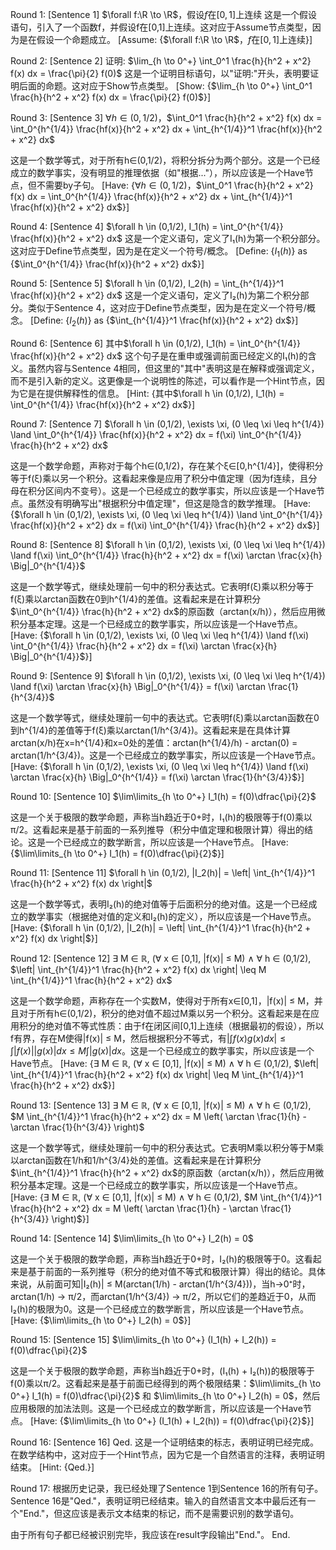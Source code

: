 

Round 1:
<thinking>
[Sentence 1] $\forall f:\R \to \R$，假设$f$在$[0,1]$上连续
这是一个假设语句，引入了一个函数f，并假设f在[0,1]上连续。这对应于Assume节点类型，因为是在假设一个命题成立。
</thinking>
<result>
[Assume: {$\forall f:\R \to \R$，$f$在$[0,1]$上连续}]
</result>

Round 2:
<thinking>
[Sentence 2] 证明: $\lim_{h \to 0^+} \int_0^1 \frac{h}{h^2 + x^2} f(x) dx = \frac{\pi}{2} f(0)$
这是一个证明目标语句，以"证明:"开头，表明要证明后面的命题。这对应于Show节点类型。
</thinking>
<result>
[Show: {$\lim_{h \to 0^+} \int_0^1 \frac{h}{h^2 + x^2} f(x) dx = \frac{\pi}{2} f(0)$}]
</result>

Round 3:
<thinking>
[Sentence 3] $\forall h \in (0,1/2)$，$\int_0^1 \frac{h}{h^2 + x^2} f(x) dx = \int_0^{h^{1/4}} \frac{hf(x)}{h^2 + x^2} dx + \int_{h^{1/4}}^1 \frac{hf(x)}{h^2 + x^2} dx$

这是一个数学等式，对于所有h∈(0,1/2)，将积分拆分为两个部分。这是一个已经成立的数学事实，没有明显的推理依据（如"根据..."），所以应该是一个Have节点，但不需要by子句。
</thinking>
<result>
[Have: {$\forall h \in (0,1/2)$，$\int_0^1 \frac{h}{h^2 + x^2} f(x) dx = \int_0^{h^{1/4}} \frac{hf(x)}{h^2 + x^2} dx + \int_{h^{1/4}}^1 \frac{hf(x)}{h^2 + x^2} dx$}]
</result>

Round 4:
<thinking>
[Sentence 4] $\forall h \in (0,1/2), I_1(h) = \int_0^{h^{1/4}} \frac{hf(x)}{h^2 + x^2} dx$
这是一个定义语句，定义了I₁(h)为第一个积分部分。这对应于Define节点类型，因为是在定义一个符号/概念。
</thinking>
<result>
[Define: {$I_1(h)$} as {$\int_0^{h^{1/4}} \frac{hf(x)}{h^2 + x^2} dx$}]
</result>

Round 5:
<thinking>
[Sentence 5] $\forall h \in (0,1/2), I_2(h) = \int_{h^{1/4}}^1 \frac{hf(x)}{h^2 + x^2} dx$
这是一个定义语句，定义了I₂(h)为第二个积分部分。类似于Sentence 4，这对应于Define节点类型，因为是在定义一个符号/概念。
</thinking>
<result>
[Define: {$I_2(h)$} as {$\int_{h^{1/4}}^1 \frac{hf(x)}{h^2 + x^2} dx$}]
</result>

Round 6:
<thinking>
[Sentence 6] 其中$\forall h \in (0,1/2), I_1(h) = \int_0^{h^{1/4}} \frac{hf(x)}{h^2 + x^2} dx$
这个句子是在重申或强调前面已经定义的I₁(h)的含义。虽然内容与Sentence 4相同，但这里的"其中"表明这是在解释或强调定义，而不是引入新的定义。这更像是一个说明性的陈述，可以看作是一个Hint节点，因为它是在提供解释性的信息。
</thinking>
<result>
[Hint: {其中$\forall h \in (0,1/2), I_1(h) = \int_0^{h^{1/4}} \frac{hf(x)}{h^2 + x^2} dx$}]
</result>

Round 7:
<thinking>
[Sentence 7] $\forall h \in (0,1/2), \exists \xi, (0 \leq \xi \leq h^{1/4}) \land \int_0^{h^{1/4}} \frac{hf(x)}{h^2 + x^2} dx = f(\xi) \int_0^{h^{1/4}} \frac{h}{h^2 + x^2} dx$

这是一个数学命题，声称对于每个h∈(0,1/2)，存在某个ξ∈[0,h^{1/4}]，使得积分等于f(ξ)乘以另一个积分。这看起来像是应用了积分中值定理（因为f连续，且分母在积分区间内不变号）。这是一个已经成立的数学事实，所以应该是一个Have节点。虽然没有明确写出"根据积分中值定理"，但这是隐含的数学推理。
</thinking>
<result>
[Have: {$\forall h \in (0,1/2), \exists \xi, (0 \leq \xi \leq h^{1/4}) \land \int_0^{h^{1/4}} \frac{hf(x)}{h^2 + x^2} dx = f(\xi) \int_0^{h^{1/4}} \frac{h}{h^2 + x^2} dx$}]
</result>

Round 8:
<thinking>
[Sentence 8] $\forall h \in (0,1/2), \exists \xi, (0 \leq \xi \leq h^{1/4}) \land f(\xi) \int_0^{h^{1/4}} \frac{h}{h^2 + x^2} dx = f(\xi) \arctan \frac{x}{h} \Big|_0^{h^{1/4}}$

这是一个数学等式，继续处理前一句中的积分表达式。它表明f(ξ)乘以积分等于f(ξ)乘以arctan函数在0到h^{1/4}的差值。这看起来是在计算积分$\int_0^{h^{1/4}} \frac{h}{h^2 + x^2} dx$的原函数（arctan(x/h)），然后应用微积分基本定理。这是一个已经成立的数学事实，所以应该是一个Have节点。
</thinking>
<result>
[Have: {$\forall h \in (0,1/2), \exists \xi, (0 \leq \xi \leq h^{1/4}) \land f(\xi) \int_0^{h^{1/4}} \frac{h}{h^2 + x^2} dx = f(\xi) \arctan \frac{x}{h} \Big|_0^{h^{1/4}}$}]
</result>

Round 9:
<thinking>
[Sentence 9] $\forall h \in (0,1/2), \exists \xi, (0 \leq \xi \leq h^{1/4}) \land f(\xi) \arctan \frac{x}{h} \Big|_0^{h^{1/4}} = f(\xi) \arctan \frac{1}{h^{3/4}}$

这是一个数学等式，继续处理前一句中的表达式。它表明f(ξ)乘以arctan函数在0到h^{1/4}的差值等于f(ξ)乘以arctan(1/h^{3/4})。这看起来是在具体计算arctan(x/h)在x=h^{1/4}和x=0处的差值：arctan(h^{1/4}/h) - arctan(0) = arctan(1/h^{3/4})。这是一个已经成立的数学事实，所以应该是一个Have节点。
</thinking>
<result>
[Have: {$\forall h \in (0,1/2), \exists \xi, (0 \leq \xi \leq h^{1/4}) \land f(\xi) \arctan \frac{x}{h} \Big|_0^{h^{1/4}} = f(\xi) \arctan \frac{1}{h^{3/4}}$}]
</result>

Round 10:
<thinking>
[Sentence 10] $\lim\limits_{h \to 0^+} I_1(h) = f(0)\dfrac{\pi}{2}$

这是一个关于极限的数学命题，声称当h趋近于0+时，I₁(h)的极限等于f(0)乘以π/2。这看起来是基于前面的一系列推导（积分中值定理和极限计算）得出的结论。这是一个已经成立的数学断言，所以应该是一个Have节点。
</thinking>
<result>
[Have: {$\lim\limits_{h \to 0^+} I_1(h) = f(0)\dfrac{\pi}{2}$}]
</result>

Round 11:
<thinking>
[Sentence 11] $\forall h \in (0,1/2), |I_2(h)| = \left| \int_{h^{1/4}}^1 \frac{h}{h^2 + x^2} f(x) dx \right|$

这是一个数学等式，表明I₂(h)的绝对值等于后面积分的绝对值。这是一个已经成立的数学事实（根据绝对值的定义和I₂(h)的定义），所以应该是一个Have节点。
</thinking>
<result>
[Have: {$\forall h \in (0,1/2), |I_2(h)| = \left| \int_{h^{1/4}}^1 \frac{h}{h^2 + x^2} f(x) dx \right|$}]
</result>

Round 12:
<thinking>
[Sentence 12] ∃ M ∈ ℝ, (∀ x ∈ [0,1], |f(x)| ≤ M) ∧ ∀ h ∈ (0,1/2), $\left| \int_{h^{1/4}}^1 \frac{h}{h^2 + x^2} f(x) dx \right| \leq M \int_{h^{1/4}}^1 \frac{h}{h^2 + x^2} dx$

这是一个数学命题，声称存在一个实数M，使得对于所有x∈[0,1]，|f(x)| ≤ M，并且对于所有h∈(0,1/2)，积分的绝对值不超过M乘以另一个积分。这看起来是在应用积分的绝对值不等式性质：由于f在闭区间[0,1]上连续（根据最初的假设），所以f有界，存在M使得|f(x)| ≤ M，然后根据积分不等式，有$\left| \int f(x)g(x) dx \right| \leq \int |f(x)| |g(x)| dx \leq M \int |g(x)| dx$。这是一个已经成立的数学事实，所以应该是一个Have节点。
</thinking>
<result>
[Have: {∃ M ∈ ℝ, (∀ x ∈ [0,1], |f(x)| ≤ M) ∧ ∀ h ∈ (0,1/2), $\left| \int_{h^{1/4}}^1 \frac{h}{h^2 + x^2} f(x) dx \right| \leq M \int_{h^{1/4}}^1 \frac{h}{h^2 + x^2} dx$}]
</result>

Round 13:
<thinking>
[Sentence 13] ∃ M ∈ ℝ, (∀ x ∈ [0,1], |f(x)| ≤ M) ∧ ∀ h ∈ (0,1/2), $M \int_{h^{1/4}}^1 \frac{h}{h^2 + x^2} dx = M \left( \arctan \frac{1}{h} - \arctan \frac{1}{h^{3/4}} \right)$

这是一个数学等式，继续处理前一句中的积分表达式。它表明M乘以积分等于M乘以arctan函数在1/h和1/h^{3/4}处的差值。这看起来是在计算积分$\int_{h^{1/4}}^1 \frac{h}{h^2 + x^2} dx$的原函数（arctan(x/h)），然后应用微积分基本定理。这是一个已经成立的数学事实，所以应该是一个Have节点。
</thinking>
<result>
[Have: {∃ M ∈ ℝ, (∀ x ∈ [0,1], |f(x)| ≤ M) ∧ ∀ h ∈ (0,1/2), $M \int_{h^{1/4}}^1 \frac{h}{h^2 + x^2} dx = M \left( \arctan \frac{1}{h} - \arctan \frac{1}{h^{3/4}} \right)$}]
</result>

Round 14:
<thinking>
[Sentence 14] $\lim\limits_{h \to 0^+} I_2(h) = 0$

这是一个关于极限的数学命题，声称当h趋近于0+时，I₂(h)的极限等于0。这看起来是基于前面的一系列推导（积分的绝对值不等式和极限计算）得出的结论。具体来说，从前面可知|I₂(h)| ≤ M(arctan(1/h) - arctan(1/h^{3/4}))，当h→0⁺时，arctan(1/h) → π/2，而arctan(1/h^{3/4}) → π/2，所以它们的差趋近于0，从而I₂(h)的极限为0。这是一个已经成立的数学断言，所以应该是一个Have节点。
</thinking>
<result>
[Have: {$\lim\limits_{h \to 0^+} I_2(h) = 0$}]
</result>

Round 15:
<thinking>
[Sentence 15] $\lim\limits_{h \to 0^+} (I_1(h) + I_2(h)) = f(0)\dfrac{\pi}{2}$

这是一个关于极限的数学命题，声称当h趋近于0+时，(I₁(h) + I₂(h))的极限等于f(0)乘以π/2。这看起来是基于前面已经得到的两个极限结果：$\lim\limits_{h \to 0^+} I_1(h) = f(0)\dfrac{\pi}{2}$ 和 $\lim\limits_{h \to 0^+} I_2(h) = 0$，然后应用极限的加法法则。这是一个已经成立的数学断言，所以应该是一个Have节点。
</thinking>
<result>
[Have: {$\lim\limits_{h \to 0^+} (I_1(h) + I_2(h)) = f(0)\dfrac{\pi}{2}$}]
</result>

Round 16:
<thinking>
[Sentence 16] Qed.
这是一个证明结束的标志，表明证明已经完成。在数学结构中，这对应于一个Hint节点，因为它是一个自然语言的注释，表明证明结束。
</thinking>
<result>
[Hint: {Qed.}]
</result>

Round 17:
<thinking>
根据历史记录，我已经处理了Sentence 1到Sentence 16的所有句子。Sentence 16是"Qed."，表明证明已经结束。输入的自然语言文本中最后还有一个"End."，但这应该是表示文本结束的标记，而不是需要识别的数学语句。

由于所有句子都已经被识别完毕，我应该在result字段输出"End."。
</thinking>
<result>
End.
</result>